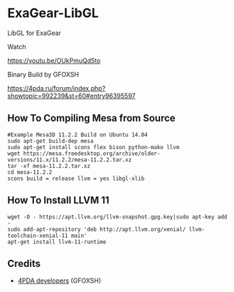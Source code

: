 # ExaGear-LibGL
 LibGL for ExaGear

Watch

https://youtu.be/OUkPmuQd5to

Binary Build by GFOXSH

https://4pda.ru/forum/index.php?showtopic=992239&st=60#entry96395597

## How To Compiling Mesa from Source
    #Example Mesa3D 11.2.2 Build on Ubuntu 14.04
    sudo apt-get build-dep mesa
    sudo apt-get install scons flex bison python-mako llvm
    wget https://mesa.freedesktop.org/archive/older-versions/11.x/11.2.2/mesa-11.2.2.tar.xz
    tar -xf mesa-11.2.2.tar.xz
    cd mesa-11.2.2
    scons build = release llvm = yes libgl-xlib

## How To Install LLVM 11
    wget -O - https://apt.llvm.org/llvm-snapshot.gpg.key|sudo apt-key add -
    sudo add-apt-repository 'deb http://apt.llvm.org/xenial/ llvm-toolchain-xenial-11 main'
    apt-get install llvm-11-runtime


## Credits
- [4PDA developers](https://4pda.ru/forum/index.php?showtopic=804309&st=6840#entry96039823) (GFOXSH)
